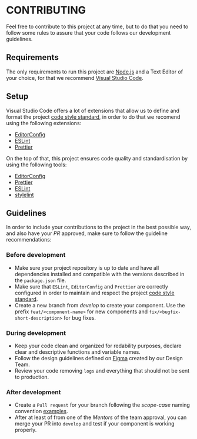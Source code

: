 # CONTRIBUTING

Feel free to contribute to this project at any time, but to do that you need to follow some rules to assure that your code follows our development guidelines.

## Requirements

The only requirements to run this project are [Node.js](https://nodejs.org/) and a Text Editor of your choice, for that we recommend [Visual Studio Code](https://code.visualstudio.com/).

## Setup

Visual Studio Code offers a lot of extensions that allow us to define and format the project [code style standard](https://standardjs.com/rules.html), in order to do that we recomend using the following extensions:

- [EditorConfig](https://marketplace.visualstudio.com/items?itemName=EditorConfig.EditorConfig)
- [ESLint](https://marketplace.visualstudio.com/items?itemName=dbaeumer.vscode-eslint)
- [Prettier](https://marketplace.visualstudio.com/items?itemName=esbenp.prettier-vscode)

On the top of that, this project ensures code quality and standardisation by using the following tools:

- [EditorConfig](https://editorconfig.org/)
- [Prettier](https://prettier.io/)
- [ESLint](https://eslint.org/)
- [stylelint](https://stylelint.io/)

## Guidelines

In order to include your contributions to the project in the best possible way, and also have your _PR_ approved, make sure to follow the guideline recommendations:

### Before development

- Make sure your project repository is up to date and have all dependencies installed and compatible with the versions described in the `package.json` file.
- Make sure that `ESLint`, `EditorConfig` and `Prettier` are correctly configured in order to maintain and respect the project [code style standard](https://standardjs.com/rules.html).
- Create a new branch from _develop_ to create your component. Use the prefix `feat/<component-name>` for new components and `fix/<bugfix-short-description>` for bug fixes.

### During development

- Keep your code clean and organized for redability purposes, declare clear and descriptive functions and variable names.
- Follow the design guidelines defined on [Figma](https://www.figma.com/file/vlZD6LJG9cyTiMJ7pnbBY4/CLAPG---COVID-19?node-id=0%3A1) created by our Design Team.
- Review your code removing `logs` and everything that should not be sent to production.

### After development

- Create a `Pull request` for your branch following the _scope-case_ naming convention [examples](https://www.conventionalcommits.org/en/v1.0.0/#summary).
- After at least of from one of the _Mentors_ of the team approval, you can merge your PR into `develop` and test if your component is working properly.
